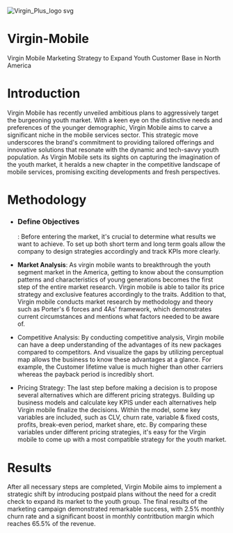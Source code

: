 ![Virgin_Plus_logo svg](https://github.com/Yijin-Fu/Virgin-Mobile/assets/73370048/f8ea3069-3c35-4953-bf60-577fed180660) 
# Virgin-Mobile

Virgin Mobile Marketing Strategy to Expand Youth Customer Base in North America

# Introduction 
Virgin Mobile has recently unveiled ambitious plans to aggressively target the burgeoning youth market. With a keen eye on the distinctive needs and preferences of the younger demographic, Virgin Mobile aims to carve a significant niche in the mobile services sector. This strategic move underscores the brand's commitment to providing tailored offerings and innovative solutions that resonate with the dynamic and tech-savvy youth population. As Virgin Mobile sets its sights on capturing the imagination of the youth market, it heralds a new chapter in the competitive landscape of mobile services, promising exciting developments and fresh perspectives.

# Methodology 
- <strong><h3>Define Objectives</h3></strong>: Before entering the market, it's crucial to determine what results we want to achieve. To set up both short term and long term goals allow the company to design strategies accordingly and track KPIs more clearly.

- <strong>Market Analysis</strong>: As virgin mobile wants to breakthrough the youth segment market in the America, getting to know about the consumption patterns and characteristics of young generations becomes the first step of the entire market research. Virgin mobile is able to tailor its price strategy and exclusive features accordingly to the traits. Addition to that, Virgin mobile conducts market research by methodology and theory such as Porter's 6 forces and 4As' framework, which demonstrates current circumstances and mentions what factors needed to be aware of.

- Competitive Analysis: By conducting competitive analysis, Virgin mobile can have a deep understanding of the advantages of its new packages compared to competitors. And visualize the gaps by utilizing perceptual map allows the business to know these advantages at a glance. For example, the Customer lifetime value is much higher than other carriers whereas the payback period is incredibly short.

- Pricing Strategy: The last step before making a decision is to propose several alternatives which are different pricing strategys. Building up business models and calculate key KPIS under each alternatives help Virgin mobile finalize the decisions. Within the model, some key variables are included, such as CLV, churn rate, variable & fixed costs, profits, break-even period, market share, etc. By comparing these variables under different pricing strategies, it's easy for the Virgin mobile to come up with a most compatible strategy for the youth market.

# Results
After all necessary steps are completed, Virgin Mobile aims to implement a strategic shift by introducing postpaid plans without the need for a credit check to expand its market to the youth group. The final results of the marketing campaign demonstrated remarkable success, with 2.5% monthly churn rate and a significant boost in monthly contritbution margin which reaches 65.5% of the revenue.
